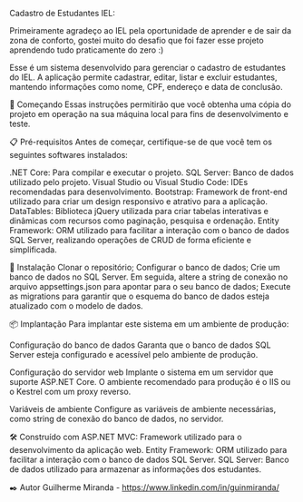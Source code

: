 Cadastro de Estudantes IEL:

Primeiramente agradeço ao IEL pela oportunidade de aprender e de sair da zona de conforto, gostei muito do desafio que foi fazer esse projeto aprendendo tudo praticamente do zero :) 

Esse é um sistema desenvolvido para gerenciar o cadastro de estudantes do IEL. A aplicação permite cadastrar, editar, listar e excluir estudantes, mantendo informações como nome, CPF, endereço e data de conclusão.

🚀 Começando
Essas instruções permitirão que você obtenha uma cópia do projeto em operação na sua máquina local para fins de desenvolvimento e teste.

📋 Pré-requisitos
Antes de começar, certifique-se de que você tem os seguintes softwares instalados:

.NET Core: Para compilar e executar o projeto.
SQL Server: Banco de dados utilizado pelo projeto.
Visual Studio ou Visual Studio Code: IDEs recomendadas para desenvolvimento.
Bootstrap: Framework de front-end utilizado para criar um design responsivo e atrativo para a aplicação.
DataTables: Biblioteca jQuery utilizada para criar tabelas interativas e dinâmicas com recursos como paginação, pesquisa e ordenação.
Entity Framework: ORM utilizado para facilitar a interação com o banco de dados SQL Server, realizando operações de CRUD de forma eficiente e simplificada.

🔧 Instalação
Clonar o repositório;
Configurar o banco de dados;
Crie um banco de dados no SQL Server. Em seguida, altere a string de conexão no arquivo appsettings.json para apontar para o seu banco de dados;
Execute as migrations para garantir que o esquema do banco de dados esteja atualizado com o modelo de dados.

📦 Implantação
Para implantar este sistema em um ambiente de produção:

Configuração do banco de dados
Garanta que o banco de dados SQL Server esteja configurado e acessível pelo ambiente de produção.

Configuração do servidor web
Implante o sistema em um servidor que suporte ASP.NET Core. O ambiente recomendado para produção é o IIS ou o Kestrel com um proxy reverso.

Variáveis de ambiente
Configure as variáveis de ambiente necessárias, como string de conexão do banco de dados, no servidor.

🛠️ Construído com
ASP.NET MVC: Framework utilizado para o desenvolvimento da aplicação web.
Entity Framework: ORM utilizado para facilitar a interação com o banco de dados SQL Server.
SQL Server: Banco de dados utilizado para armazenar as informações dos estudantes.


✒️ Autor
Guilherme Miranda - https://www.linkedin.com/in/guinmiranda/


